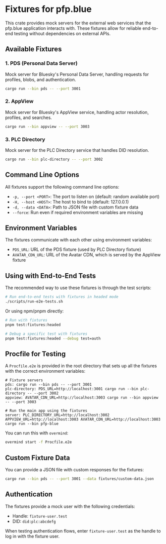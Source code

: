 # Fixtures for pfp.blue

This crate provides mock servers for the external web services that the pfp.blue application interacts with. These fixtures allow for reliable end-to-end testing without dependencies on external APIs.

## Available Fixtures

### 1. PDS (Personal Data Server)

Mock server for Bluesky's Personal Data Server, handling requests for profiles, blobs, and authentication.

```bash
cargo run --bin pds -- --port 3001
```

### 2. AppView

Mock server for Bluesky's AppView service, handling actor resolution, profiles, and searches.

```bash
cargo run --bin appview -- --port 3003
```

### 3. PLC Directory

Mock server for the PLC Directory service that handles DID resolution.

```bash
cargo run --bin plc-directory -- --port 3002
```

## Command Line Options

All fixtures support the following command line options:

- `-p, --port <PORT>`: The port to listen on (default: random available port)
- `-H, --host <HOST>`: The host to bind to (default: 127.0.0.1)
- `-d, --data <DATA>`: Path to JSON file with custom fixture data
- `--force`: Run even if required environment variables are missing

## Environment Variables

The fixtures communicate with each other using environment variables:

- `PDS_URL`: URL of the PDS fixture (used by PLC Directory fixture)
- `AVATAR_CDN_URL`: URL of the Avatar CDN, which is served by the AppView fixture

## Using with End-to-End Tests

The recommended way to use these fixtures is through the test scripts:

```bash
# Run end-to-end tests with fixtures in headed mode
./scripts/run-e2e-tests.sh
```

Or using npm/pnpm directly:

```bash
# Run with fixtures
pnpm test:fixtures:headed

# Debug a specific test with fixtures
pnpm test:fixtures:headed --debug test=auth
```

## Procfile for Testing

A `Procfile.e2e` is provided in the root directory that sets up all the fixtures with the correct environment variables:

```
# Fixture servers
pds: cargo run --bin pds -- --port 3001
plc-directory: PDS_URL=http://localhost:3001 cargo run --bin plc-directory -- --port 3002
appview: AVATAR_CDN_URL=http://localhost:3003 cargo run --bin appview -- --port 3003

# Run the main app using the fixtures
server: PLC_DIRECTORY_URL=http://localhost:3002 APPVIEW_URL=http://localhost:3003 AVATAR_CDN_URL=http://localhost:3003 cargo run --bin pfp-blue
```

You can run this with `overmind`:

```bash
overmind start -f Procfile.e2e
```

## Custom Fixture Data

You can provide a JSON file with custom responses for the fixtures:

```bash
cargo run --bin pds -- --port 3001 --data fixtures/custom-data.json
```

## Authentication

The fixtures provide a mock user with the following credentials:

- Handle: `fixture-user.test`
- DID: `did:plc:abcdefg`

When testing authentication flows, enter `fixture-user.test` as the handle to log in with the fixture user.